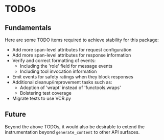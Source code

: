 # TODOs

## Fundamentals

Here are some TODO items required to achieve stability for this package:

 - Add more span-level attributes for request configuration
 - Add more span-level attributes for response information
 - Verify and correct formatting of events:
   - Including the 'role' field for message events
   - Including tool invocation information
 - Emit events for safety ratings when they block responses
 - Additional cleanup/improvement tasks such as:
   - Adoption of 'wrapt' instead of 'functools.wraps'
   - Bolstering test coverage
 - Migrate tests to use VCR.py

## Future

Beyond the above TODOs, it would also be desirable to extend the
instrumentation beyond `generate_content` to other API surfaces.